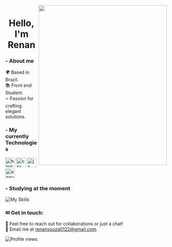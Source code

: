 <img align="right" height="500em" width="400px" object-fit="cover" src="https://i.pinimg.com/originals/b4/2b/4a/b42b4affcbdf1b4e7cebbcc8411cb4c9.gif"/>

<h1 align="center"> Hello,  I'm Renan  </h1>

 ### - About me 

🌍 Based in Brazil.<br/>
📚 Front end Student.<br/>
⭐ Passion for crafting elegant solutions.<br/>


 ### - My  currently Technologies


<img src="https://user-images.githubusercontent.com/74038190/238200426-29fd6286-4e7b-4d6c-818f-c4765d5e39a9.gif" alt="html" width="30px">   <img  src="https://user-images.githubusercontent.com/74038190/238200428-67f477ed-6624-42da-99f0-1a7b1a16eecb.gif" alt="css" width="30px">  <img src="https://user-images.githubusercontent.com/74038190/212257454-16e3712e-945a-4ca2-b238-408ad0bf87e6.gif" alt="js" width="30px"> <img  src="https://user-images.githubusercontent.com/74038190/212280823-79088828-a258-4a4d-8d6c-96315d5a07af.gif" alt="angular" width="30px"> 







### - Studying at the moment
![My Skills](https://go-skill-icons.vercel.app/api/icons?i=angular,java)
### ✉ Get in touch:

📨 Feel free to reach out for collaborations or just a chat!<br/>
📧 Email me at renansouza0122@gmail.com.<br/>


<p align="left"> <img src="https://komarev.com/ghpvc/?username=renansouza12&color=red" alt="Profile views" /> </p>



